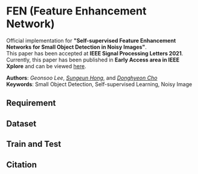 # FEN (Feature Enhancement Network)
Official implementation for **"Self-supervised Feature Enhancement Networks for Small Object Detection in Noisy Images"**.  
This paper has been accepted at **IEEE Signal Processing Letters 2021**.  
Currently, this paper has been published in **Early Access area in IEEE Xplore** and can be viewed [here](https://ieeexplore.ieee.org/document/9432743). 
  
**Authors**: *Geonsoo Lee*, *[Sungeun Hong](https://scholar.google.com/citations?user=CD27PpoAAAAJ&hl=ko&oi=ao)*, and *[Donghyeon Cho](https://scholar.google.com/citations?user=zj-NER4AAAAJ&hl=ko&oi=ao)*  
**Keywords**: Small Object Detection, Self-supervised Learning, Noisy Image  

## Requirement

## Dataset

## Train and Test

## Citation
